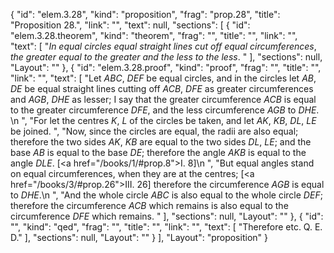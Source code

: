 {
  "id": "elem.3.28",
  "kind": "proposition",
  "frag": "prop.28",
  "title": "Proposition 28.",
  "link": "",
  "text": null,
  "sections": [
    {
      "id": "elem.3.28.theorem",
      "kind": "theorem",
      "frag": "",
      "title": "",
      "link": "",
      "text": [
        "<var>In equal circles equal straight lines cut off equal circumferences</var>, <var>the greater equal to the greater and the less to the less</var>. "
      ],
      "sections": null,
      "Layout": ""
    },
    {
      "id": "elem.3.28.proof",
      "kind": "proof",
      "frag": "",
      "title": "",
      "link": "",
      "text": [
        "Let <var>ABC</var>, <var>DEF</var> be equal circles, and in the circles let <var>AB</var>, <var>DE</var> be equal straight lines cutting off <var>ACB</var>, <var>DFE</var> as greater circumferences and <var>AGB</var>, <var>DHE</var> as lesser; I say that the greater circumference <var>ACB</var> is equal to the greater circumference <var>DFE</var>, and the less circumference <var>AGB</var> to <var>DHE</var>. \n      ",
        "For let the centres <var>K</var>, <var>L</var> of the circles be taken, and let <var>AK</var>, <var>KB</var>, <var>DL</var>, <var>LE</var> be joined. ",
        "Now, since the circles are equal, the radii are also equal; therefore the two sides <var>AK</var>, <var>KB</var> are equal to the two sides <var>DL</var>, <var>LE</var>; and the base <var>AB</var> is equal to the base <var>DE</var>; therefore the angle <var>AKB</var> is equal to the angle <var>DLE</var>. [<a href=\"/books/1/#prop.8\">I. 8</a>]\n      ",
        "But equal angles stand on equal circumferences, when they are at the centres; [<a href=\"/books/3/#prop.26\">III. 26</a>] therefore the circumference <var>AGB</var> is equal to <var>DHE</var>.\n       ",
        "And the whole circle <var>ABC</var> is also equal to the whole circle <var>DEF</var>; therefore the circumference <var>ACB</var> which remains is also equal to the circumference <var>DFE</var> which remains. "
      ],
      "sections": null,
      "Layout": ""
    },
    {
      "id": "",
      "kind": "qed",
      "frag": "",
      "title": "",
      "link": "",
      "text": [
        "Therefore etc. Q. E. D."
      ],
      "sections": null,
      "Layout": ""
    }
  ],
  "Layout": "proposition"
}

